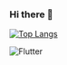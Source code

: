 ### Hi there 👋

[![Top Langs](https://github-readme-stats.vercel.app/api/top-langs/?username=DhrumilShah11&layout=compact)](https://github.com/DhrumilShah11)

![Flutter](https://img.shields.io/badge/Flutter-%2302569B.svg?style=for-the-badge&logo=Flutter&logoColor=white)

<!--
**DhrumilShah11/DhrumilShah11** is a ✨ _special_ ✨ repository because its `README.md` (this file) appears on your GitHub profile.

Here are some ideas to get you started:



- 🔭 I’m currently working on ...
- 🌱 I’m currently learning ...
- 👯 I’m looking to collaborate on ...
- 🤔 I’m looking for help with ...
- 💬 Ask me about ...
- 📫 How to reach me: ...
- 😄 Pronouns: ...
- ⚡ Fun fact: ...
-->
